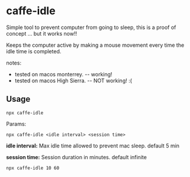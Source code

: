 # caffe-idle
Simple tool to prevent computer from going to sleep, this is a proof of concept ... but it works now!!

Keeps the computer active by making a mouse movement every time the idle time is completed.

notes:

- tested on macos monterrey. -- working!
- tested on macos High Sierra. -- NOT working! :(


## Usage

```
npx caffe-idle
```

Params: 
```
npx caffe-idle <idle interval> <session time>
```

**idle interval:** Max idle time allowed to prevent mac sleep. default 5 min

**session time:** Session duration in minutes. default infinite


```
npx caffe-idle 10 60
```

